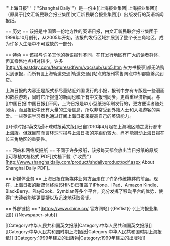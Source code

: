 '''上海日报'''（'''Shanghai Daily'''）是一份由[[上海报业集团|上海报业集团]]（原属于[[文汇新民联合报业集团|文汇新民联合报业集团]]）出版发行的英语新闻报纸。

== 历史 ==
该报是中国第一份地方性的英语日报，由文汇新民联合报业集团于1999年10月创刊，从2005年开始，该报的发行区域扩展到了整个长三角地区，成为许多人生活中不可或缺的一部分。

== 特色 ==
该报与许多其他的英语报刊不同，在其发行地区有广大的读者群体，但其零售地点相对较少，许多[http://tj.eastday.com/features/dfwm/yqc/sub/sub5.htm 东方书报亭]都无法购买到该报，而所有[[上海轨道交通|轨道交通]]站点的报刊零售网点中却都能够买到它。

上海日报的内容还是版式都尽量贴近外国发行的小报，报刊中亦有专版是一些漫画和数独游戏，同时它所报道的新闻也和所有中文报刊同步，更着重经济新闻。与[[中国日报|中国日报]]不同，上海日报是以小型纸张印刷发行的，更方便读者随处阅读，而且报纸中还有大量的生活信息，所以非常受到外籍人士和入境游客的喜爱。一些英语学习者也通过订阅上海日报来提高自己的英语能力。

[[环球时报#英文版|环球时报英文版]]已自2010年4月起在上海地区随之发行都市上海版。但就目前而言环球时报与上海日报的差距仍较大，尚不能撼动上海日报在长三角地区的重要性。

== 网站和网络版报纸 ==
不同于许多报纸，该报每天都会放出当日报纸的原版[[可移植文档格式|PDF]]文档下载（''收费''）<ref>[http://www.shanghaidaily.com/product/shdailyproduct/pdf.aspx About Shanghai Daily PDF]</ref>。

== 新媒体业务 ==
上海日报在新媒体业务方面走在了许多传统媒体的前面。现在，上海日报的新媒体终端(SHINE)已覆盖了iPhone、iPad、Amazon Kindle、BlackBerry、PlayBook、Symbian等多个平台，充分发挥了移动平台的优势，使得广大读者能够更便捷以及迅速地获取资讯。

== 外部链接 ==
*[https://www.shine.cn/ 官方网站]
{{Reflist}}
{{上海报业集团}}
{{Newspaper-stub}}

[[Category:中华人民共和国英文报纸|Category:中华人民共和国英文报纸]]
[[Category:中华人民共和国时期上海报纸|Category:中华人民共和国时期上海报纸]]
[[Category:1999年建立的出版物|Category:1999年建立的出版物]]